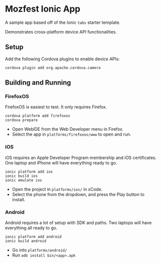 Mozfest Ionic App
=================

A sample app based off of the Ionic ```tabs``` starter template.

Demonstrates cross-platform device API functionalities.

## Setup

Add the following Cordova plugins to enable device APIs:

    cordova plugin add org.apache.cordova.camera

## Building and Running

### FirefoxOS

FirefoxOS is easiest to test. It only requires Firefox.

    cordova platform add firefoxos
    cordova prepare

- Open WebIDE from the Web Developer menu in Firefox.
- Select the app in ```platforms/firefoxos/www``` to open and run.

### iOS

iOS requires an Apple Developer Program membership and iOS certificates. One
laptop and iPhone will have everything ready to go.

    ionic platform add ios
    ionic build ios
    ionic emulate ios

- Open the project in ```platforms/ios/``` in xCode.
- Select the phone from the dropdown, and press the Play button to install.

### Android

Android requires a lot of setup with SDK and paths. Two laptops will have
everything all ready to go.

    ionic platform add android
    ionic build android

- Go into ```platforms/android/```
- Run ```adb install bin/<app>.apk```
